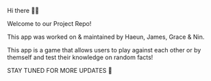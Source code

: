 Hi there 👋🏽

Welcome to our Project Repo!

This app was worked on & maintained by Haeun, James, Grace & Nin. 

This app is a game that allows users to play against each other or by themself and test their knowledge on random facts! 

STAY TUNED FOR MORE UPDATES 💖
